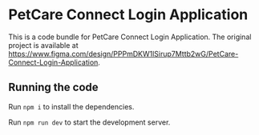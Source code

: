 
  # PetCare Connect Login Application

  This is a code bundle for PetCare Connect Login Application. The original project is available at https://www.figma.com/design/PPPmDKW1lSirup7Mttb2wG/PetCare-Connect-Login-Application.

  ## Running the code

  Run `npm i` to install the dependencies.

  Run `npm run dev` to start the development server.
  